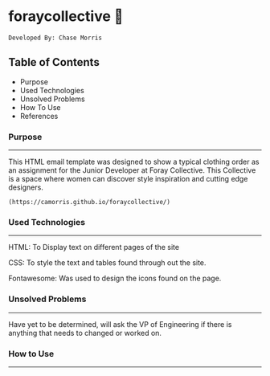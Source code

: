 # foraycollective :womans_clothes:
	Developed By: Chase Morris
## Table of Contents

- Purpose
- Used Technologies
- Unsolved Problems
- How To Use
- References


### Purpose
------

 This HTML email template was designed to show a typical clothing order as an assignment for the Junior Developer at Foray Collective. This Collective is a space where women can discover style inspiration and cutting edge designers.

	(https://camorris.github.io/foraycollective/)


### Used Technologies
---

HTML: To Display text on different pages of the site

CSS: To style the text and tables found through out the site.

Fontawesome: Was used to design the icons found on the page.


### Unsolved Problems
---
  Have yet to be determined, will ask the VP of Engineering if there is anything that needs to changed or worked on.
### How to Use
---
